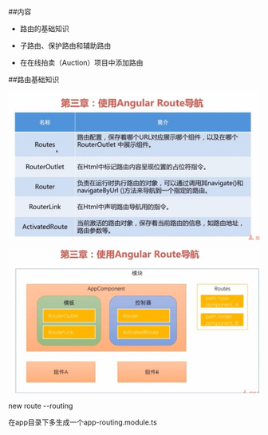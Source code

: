 ##内容

- 路由的基础知识

- 子路由、保护路由和辅助路由

- 在在线拍卖（Auction）项目中添加路由



##路由基础知识

![](/assets/360截图20171018195933459.jpg)

![](/assets/360截图20171018200436473.jpg)


new route --routing

在app目录下多生成一个app-routing.module.ts





















































































